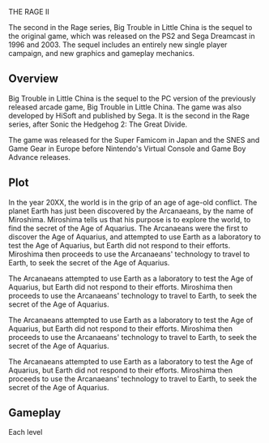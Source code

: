 THE RAGE II

The second in the Rage series, Big Trouble in Little China is the sequel to the original game, which was released on the PS2 and Sega Dreamcast in 1996 and 2003. The sequel includes an entirely new single player campaign, and new graphics and gameplay mechanics.

## Overview

Big Trouble in Little China is the sequel to the PC version of the previously released arcade game, Big Trouble in Little China. The game was also developed by HiSoft and published by Sega. It is the second in the Rage series, after Sonic the Hedgehog 2: The Great Divide.

The game was released for the Super Famicom in Japan and the SNES and Game Gear in Europe before Nintendo's Virtual Console and Game Boy Advance releases.

## Plot

In the year 20XX, the world is in the grip of an age of age-old conflict. The planet Earth has just been discovered by the Arcanaeans, by the name of Miroshima. Miroshima tells us that his purpose is to explore the world, to find the secret of the Age of Aquarius. The Arcanaeans were the first to discover the Age of Aquarius, and attempted to use Earth as a laboratory to test the Age of Aquarius, but Earth did not respond to their efforts. Miroshima then proceeds to use the Arcanaeans' technology to travel to Earth, to seek the secret of the Age of Aquarius.

The Arcanaeans attempted to use Earth as a laboratory to test the Age of Aquarius, but Earth did not respond to their efforts. Miroshima then proceeds to use the Arcanaeans' technology to travel to Earth, to seek the secret of the Age of Aquarius.

The Arcanaeans attempted to use Earth as a laboratory to test the Age of Aquarius, but Earth did not respond to their efforts. Miroshima then proceeds to use the Arcanaeans' technology to travel to Earth, to seek the secret of the Age of Aquarius.

The Arcanaeans attempted to use Earth as a laboratory to test the Age of Aquarius, but Earth did not respond to their efforts. Miroshima then proceeds to use the Arcanaeans' technology to travel to Earth, to seek the secret of the Age of Aquarius.

## Gameplay

Each level